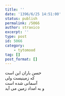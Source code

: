 ```yaml
---
title: ''
date: '1396/6/25 14:51:00'
status: publish
permalink: /5066
author: straxico
excerpt: ''
type: post
id: 5066
category:
    - tytomood
tag: []
post_format: []
---
```

حسن باران این است  
که زمینیست ولی  
آسمانی شده است  
و به امداد زمین می آید